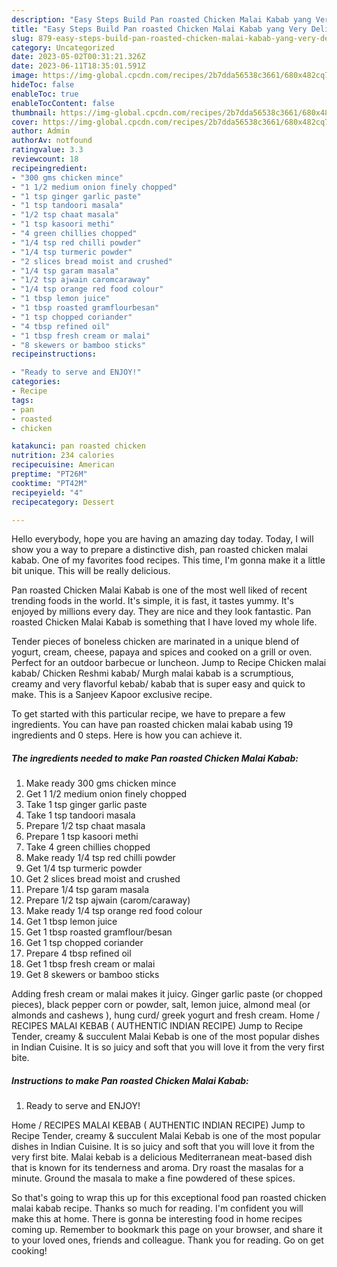 ```yaml
---
description: "Easy Steps Build Pan roasted Chicken Malai Kabab yang Very Delicious"
title: "Easy Steps Build Pan roasted Chicken Malai Kabab yang Very Delicious"
slug: 879-easy-steps-build-pan-roasted-chicken-malai-kabab-yang-very-delicious
category: Uncategorized
date: 2023-05-02T00:31:21.326Z
date: 2023-06-11T18:35:01.591Z
image: https://img-global.cpcdn.com/recipes/2b7dda56538c3661/680x482cq70/pan-roasted-chicken-malai-kabab-recipe-main-photo.jpg
hideToc: false
enableToc: true
enableTocContent: false
thumbnail: https://img-global.cpcdn.com/recipes/2b7dda56538c3661/680x482cq70/pan-roasted-chicken-malai-kabab-recipe-main-photo.jpg
cover: https://img-global.cpcdn.com/recipes/2b7dda56538c3661/680x482cq70/pan-roasted-chicken-malai-kabab-recipe-main-photo.jpg
author: Admin
authorAv: notfound
ratingvalue: 3.3
reviewcount: 18
recipeingredient:
- "300 gms chicken mince"
- "1 1/2 medium onion finely chopped"
- "1 tsp ginger garlic paste"
- "1 tsp tandoori masala"
- "1/2 tsp chaat masala"
- "1 tsp kasoori methi"
- "4 green chillies chopped"
- "1/4 tsp red chilli powder"
- "1/4 tsp turmeric powder"
- "2 slices bread moist and crushed"
- "1/4 tsp garam masala"
- "1/2 tsp ajwain caromcaraway"
- "1/4 tsp orange red food colour"
- "1 tbsp lemon juice"
- "1 tbsp roasted gramflourbesan"
- "1 tsp chopped coriander"
- "4 tbsp refined oil"
- "1 tbsp fresh cream or malai"
- "8 skewers or bamboo sticks"
recipeinstructions:

- "Ready to serve and ENJOY!"
categories:
- Recipe
tags:
- pan
- roasted
- chicken

katakunci: pan roasted chicken 
nutrition: 234 calories
recipecuisine: American
preptime: "PT26M"
cooktime: "PT42M"
recipeyield: "4"
recipecategory: Dessert

---
```



Hello everybody, hope you are having an amazing day today. Today, I will show you a way to prepare a distinctive dish, pan roasted chicken malai kabab. One of my favorites food recipes. This time, I'm gonna make it a little bit unique. This will be really delicious.

Pan roasted Chicken Malai Kabab is one of the most well liked of recent trending foods in the world. It's simple, it is fast, it tastes yummy. It's enjoyed by millions every day. They are nice and they look fantastic. Pan roasted Chicken Malai Kabab is something that I have loved my whole life.

Tender pieces of boneless chicken are marinated in a unique blend of yogurt, cream, cheese, papaya and spices and cooked on a grill or oven. Perfect for an outdoor barbecue or luncheon. Jump to Recipe Chicken malai kabab/ Chicken Reshmi kabab/ Murgh malai kabab is a scrumptious, creamy and very flavorful kebab/ kabab that is super easy and quick to make. This is a Sanjeev Kapoor exclusive recipe.


To get started with this particular recipe, we have to prepare a few ingredients. You can have pan roasted chicken malai kabab using 19 ingredients and 0 steps. Here is how you can achieve it.

<!--inarticleads1-->

##### The ingredients needed to make Pan roasted Chicken Malai Kabab:

1. Make ready 300 gms chicken mince
1. Get 1 1/2 medium onion finely chopped
1. Take 1 tsp ginger garlic paste
1. Take 1 tsp tandoori masala
1. Prepare 1/2 tsp chaat masala
1. Prepare 1 tsp kasoori methi
1. Take 4 green chillies chopped
1. Make ready 1/4 tsp red chilli powder
1. Get 1/4 tsp turmeric powder
1. Get 2 slices bread moist and crushed
1. Prepare 1/4 tsp garam masala
1. Prepare 1/2 tsp ajwain (carom/caraway)
1. Make ready 1/4 tsp orange red food colour
1. Get 1 tbsp lemon juice
1. Get 1 tbsp roasted gramflour/besan
1. Get 1 tsp chopped coriander
1. Prepare 4 tbsp refined oil
1. Get 1 tbsp fresh cream or malai
1. Get 8 skewers or bamboo sticks


Adding fresh cream or malai makes it juicy. Ginger garlic paste (or chopped pieces), black pepper corn or powder, salt, lemon juice, almond meal (or almonds and cashews ), hung curd/ greek yogurt and fresh cream. Home / RECIPES MALAI KEBAB ( AUTHENTIC INDIAN RECIPE) Jump to Recipe Tender, creamy &amp; succulent Malai Kebab is one of the most popular dishes in Indian Cuisine. It is so juicy and soft that you will love it from the very first bite. 

<!--inarticleads2-->

##### Instructions to make Pan roasted Chicken Malai Kabab:


1. Ready to serve and ENJOY!

Home / RECIPES MALAI KEBAB ( AUTHENTIC INDIAN RECIPE) Jump to Recipe Tender, creamy &amp; succulent Malai Kebab is one of the most popular dishes in Indian Cuisine. It is so juicy and soft that you will love it from the very first bite. Malai kebab is a delicious Mediterranean meat-based dish that is known for its tenderness and aroma. Dry roast the masalas for a minute. Ground the masala to make a fine powdered of these spices. 

So that's going to wrap this up for this exceptional food pan roasted chicken malai kabab recipe. Thanks so much for reading. I'm confident you will make this at home. There is gonna be interesting food in home recipes coming up. Remember to bookmark this page on your browser, and share it to your loved ones, friends and colleague. Thank you for reading. Go on get cooking!
